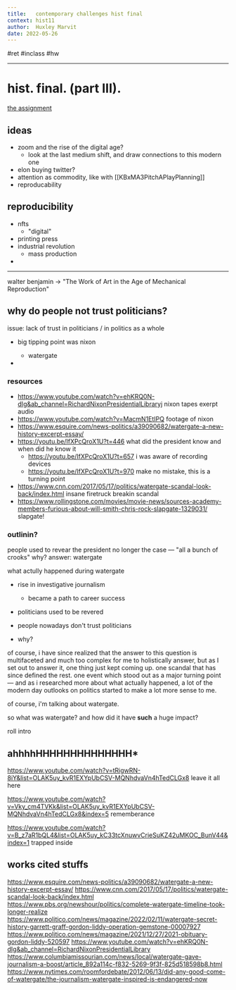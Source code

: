 ```yaml
---
title:   contemporary challenges hist final
context: hist11
author:  Huxley Marvit
date: 2022-05-26
---
```


#ret #inclass #hw

***

# hist. final. (part III).
[the assignment](https://nuevaschool.instructure.com/courses/3932/assignments/70658)

## ideas
- zoom and the rise of the digital age?
	- look at the last medium shift, and draw connections to this modern one
- elon buying twitter?
- attention as commodity, like with [[KBxMA3PitchAPlayPlanning]]
- reproducability


## reproducibility
- nfts
	- "digital"
- printing press
- industrial revolution
	- mass production
- 

*** 
walter benjamin
→ "The Work of Art in the Age of Mechanical Reproduction"

## why do people not trust politicians?
issue: lack of trust in politicians / in politics as a whole

- big tipping point was nixon
	- watergate
	
- 

### resources
- https://www.youtube.com/watch?v=ehKRQ0N-dIg&ab_channel=RichardNixonPresidentialLibraryj nixon tapes exerpt audio
- https://www.youtube.com/watch?v=MacmN1EtIPQ footage of nixon
- https://www.esquire.com/news-politics/a39090682/watergate-a-new-history-excerpt-essay/
- https://youtu.be/IfXPcQroX1U?t=446 what did the president know and when did he know it
	- https://youtu.be/IfXPcQroX1U?t=657 i was aware of recording devices
	- https://youtu.be/IfXPcQroX1U?t=970 make no mistake, this is a turning point
- https://www.cnn.com/2017/05/17/politics/watergate-scandal-look-back/index.html insane firetruck breakin scandal
- https://www.rollingstone.com/movies/movie-news/sources-academy-members-furious-about-will-smith-chris-rock-slapgate-1329031/ slapgate! 

### outlinin?

people used to revear the president
no longer the case — "all a bunch of crooks"
why?
answer: watergate

what actully happened during watergate 



- rise in investigative journalism
	- became a path to career success




- politicians used to be revered
- people nowadays don't trust politicians
- why?

of course, i have since realized that the answer to this question is multifaceted and much too complex for me to holistically answer, but as I set out to answer it, one thing just kept coming up.
one scandal that has since defined the rest. one event which stood out as a major turning point — and as i researched more about what actually happened, a lot of the modern day outlooks on politics started to make a lot more sense to me.

of course, i'm talking about watergate.

so what was watergate? and how did it have **such** a huge impact?

roll intro




## ahhhhHHHHHHHH**HHHHHH***

https://www.youtube.com/watch?v=tRigwRN-8iY&list=OLAK5uy_kvR1EXYpUbCSV-MQNhdvaVn4hTedCLGx8 leave it all here

https://www.youtube.com/watch?v=Vky_cm4TVKk&list=OLAK5uy_kvR1EXYpUbCSV-MQNhdvaVn4hTedCLGx8&index=5 rememberance

https://www.youtube.com/watch?v=B_z7aR1bQL4&list=OLAK5uy_kC33tcXnuwvCrieSuKZ42uMKOC_BunV44&index=1 trapped inside

## works cited stuffs

https://www.esquire.com/news-politics/a39090682/watergate-a-new-history-excerpt-essay/
https://www.cnn.com/2017/05/17/politics/watergate-scandal-look-back/index.html
https://www.pbs.org/newshour/politics/complete-watergate-timeline-took-longer-realize
https://www.politico.com/news/magazine/2022/02/11/watergate-secret-history-garrett-graff-gordon-liddy-operation-gemstone-00007927
https://www.politico.com/news/magazine/2021/12/27/2021-obituary-gordon-liddy-520597
https://www.youtube.com/watch?v=ehKRQ0N-dIg&ab_channel=RichardNixonPresidentialLibrary
https://www.columbiamissourian.com/news/local/watergate-gave-journalism-a-boost/article_892a114c-f832-5269-9f3f-825d518598b8.html
https://www.nytimes.com/roomfordebate/2012/06/13/did-any-good-come-of-watergate/the-journalism-watergate-inspired-is-endangered-now





























